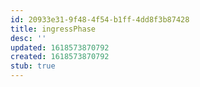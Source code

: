 ```yaml
---
id: 20933e31-9f48-4f54-b1ff-4dd8f3b87428
title: ingressPhase
desc: ''
updated: 1618573870792
created: 1618573870792
stub: true
---
```


